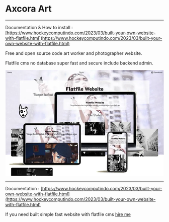 # Axcora Art

--------

Documentation & How to install : [https://www.hockeycomputindo.com/2023/03/built-your-own-website-with-flatfile.html](https://www.hockeycomputindo.com/2023/03/built-your-own-website-with-flatfile.html)

Free and open source code art worker and photographer website.

Flatfile cms no database super fast and secure include backend admin.

![Free download art website cms](creativeart.webp)


--------

Documentation : [https://www.hockeycomputindo.com/2023/03/built-your-own-website-with-flatfile.html](https://www.hockeycomputindo.com/2023/03/built-your-own-website-with-flatfile.html)

If you need built simple fast website with flatfile cms [hire me](https://www.fiverr.com/creativitas/design-your-website-with-phyton-django)
